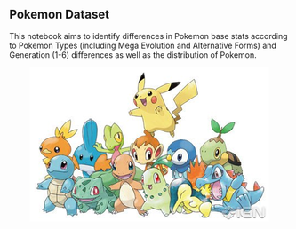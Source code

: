 ## Pokemon Dataset
This notebook aims to identify differences in Pokemon base stats according to Pokemon Types (including Mega Evolution and Alternative Forms) and Generation (1-6) differences as well as the distribution of Pokemon.

<p align="center">
  <img src="https://github.com/AeKana/Portfolio/blob/master/Pokemon-Dataset/pokemon-starters.jpg"/>
</p>
